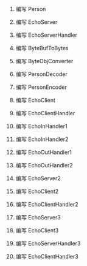 1. 编写 Person

2. 编写 EchoServer

3. 编写 EchoServerHandler

4. 编写 ByteBufToBytes

5. 编写 ByteObjConverter

6. 编写 PersonDecoder

7. 编写 PersonEncoder

8. 编写 EchoClient

9. 编写 EchoClientHandler


10. 编写 EchoInHandler1

11. 编写 EchoInHandler2

12. 编写 EchoOutHandler1

13. 编写 EchoOutHandler2

14. 编写 EchoServer2

15. 编写 EchoClient2

16. 编写 EchoClientHandler2


17. 编写 EchoServer3

18. 编写 EchoClient3

19. 编写 EchoServerHandler3

20. 编写 EchoClientHandler3
